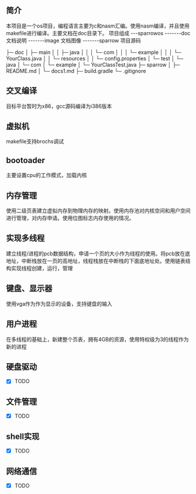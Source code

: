 ## 简介

本项目是一个os项目，编程语言主要为c和nasm汇编。使用nasm编译，并且使用makefile进行编译。主要文档在doc目录下。
项目组成
---sparrowos
-------doc     文档说明
-------image   文档图像
-------sparrow 项目源码

├─ doc
│   ├─ main
│   │   ├─ java
│   │   │   └─ com
│   │   │       └─ example
│   │   │           └─ YourClass.java
│   │   └─ resources
│   │       └─ config.properties
│   └─ test
│       └─ java
│           └─ com
│               └─ example
│                   └─ YourClassTest.java
├─ sparrow
│   ├─ README.md
│   └─ docs1.md
├─ build.gradle
└─ .gitignore

## 交叉编译
目标平台暂时为x86，gcc源码编译为i386版本

## 虚拟机

makefile支持brochs调试

## bootoader
主要设置cpu的工作模式，加载内核

## 内存管理
使用二级页表建立虚拟内存到物理内存的映射。使用内存池对内核空间和用户空间进行管理，对内存申请。使用位图标志内存使用的情况。

##  实现多线程
建立线程/进程的pcb数据结构，申请一个页的大小作为线程的使用。将pcb放在底地址，中断栈放在一页的高地址，线程栈放在中断栈的下面底地址处。使用链表结构实现线程创建，运行，管理

## 键盘、显示器
使用vga作为作为显示的设备，支持键盘的输入

## 用户进程
在多线程的基础上，新建整个页表，拥有4GB的资源，使用特权级为3的线程作为新的进程

## 硬盘驱动
- [X] TODO

## 文件管理
- [X] TODO
## shell实现
- [X] TODO
## 网络通信
- [X] TODO
